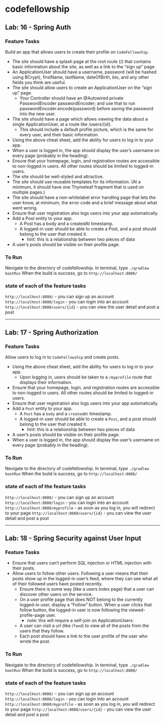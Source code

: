 # codefellowship

## Lab: 16 - Spring Auth

### Feature Tasks
Build an app that allows users to create their profile on `CodeFellowship`.

- The site should have a splash page at the root route (/) that contains basic information about the site, as well as a link to the “sign up” page.
- An ApplicationUser should have a username, password (will be hashed using BCrypt), firstName, lastName, dateOfBirth, bio, and any other fields you think are useful.
- The site should allow users to create an ApplicationUser on the “sign up” page.
  - Your Controller should have an @Autowired private PasswordEncoder passwordEncoder; and use that to run passwordEncoder.encode(password) before saving the password into the new user.
- The site should have a page which allows viewing the data about a single ApplicationUser, at a route like /users/{id}.
  - This should include a default profile picture, which is the same for every user, and their basic information.
- Using the above cheat sheet, add the ability for users to log in to your app.
- When a user is logged in, the app should display the user’s username on every page (probably in the heading).
- Ensure that your homepage, login, and registration routes are accessible to non-logged in users. All other routes should be limited to logged-in users.
- The site should be well-styled and attractive.
- The site should use reusable templates for its information. (At a minimum, it should have one Thymeleaf fragment that is used on multiple pages.)
- The site should have a non-whitelabel error handling page that lets the user know, at minimum, the error code and a brief message about what went wrong.
- Ensure that user registration also logs users into your app automatically.
- Add a Post entity to your app.
  - A Post has a body and a createdAt timestamp.
  - A logged-in user should be able to create a Post, and a post should belong to the user that created it.
    - hint: this is a relationship between two pieces of data
- A user’s posts should be visible on their profile page.

### To Run
Nevigate to the directory of codefellowship.
In terminal, type `./gradlew bootRun`
When the build is success, go to `http://localhost:8080/`

### state of each of the feature tasks
`http://localhost:8080/` - you can sign up an account
`http://localhost:8080/login` - you can login into an account
`http://localhost:8080/users/{id}` - you can view the user detail and post a post

***

## Lab: 17 - Spring Authorization

### Feature Tasks
Allow users to log in to `CodeFellowship` and create posts.

- Using the above cheat sheet, add the ability for users to log in to your app.
    - Upon logging in, users should be taken to a `/myprofile` route that displays their information.
- Ensure that your homepage, login, and registration routes are accessible to non-logged in users. All other routes should be limited to logged-in users.
- Ensure that user registration also logs users into your app automatically.
- Add a `Post` entity to your app.
    - A `Post` has a `body` and a `createdAt` timestamp.
    - A logged-in user should be able to create a `Post`, and a post should belong to the user that created it.
        - hint: this is a relationship between two pieces of data
- A user’s posts should be visible on their profile page.
- When a user is logged in, the app should display the user’s username on every page (probably in the heading).

### To Run
Nevigate to the directory of codefellowship.
In terminal, type `./gradlew bootRun`
When the build is success, go to `http://localhost:8080/`

### state of each of the feature tasks
`http://localhost:8080/` - you can sign up an account
`http://localhost:8080/login` - you can login into an account
`http://localhost:8080/myprofile` - as soon as you log in, you will redirect to your page
`http://localhost:8080/users/{id}` - you can view the user detail and post a post

***

## Lab: 18 - Spring Security against User Input

### Feature Tasks
- Ensure that users can’t perform SQL injection or HTML injection with their posts.
- Allow users to follow other users. Following a user means that their posts show up in the logged-in user’s feed, where they can see what all of their followed users have posted recently.
    - Ensure there is some way (like a users index page) that a user can discover other users on the service.
    - On a user profile page that does NOT belong to the currently logged-in user, display a “Follow” button. When a user clicks that follow button, the logged-in user is now following the viewed-profile-page user.
        - note: this will require a self-join on ApplicationUsers.
    - A user can visit a url (like /`feed`) to view all of the posts from the users that they follow.
    - Each post should have a link to the user profile of the user who wrote the post.

### To Run
Nevigate to the directory of codefellowship.
In terminal, type `./gradlew bootRun`
When the build is success, go to `http://localhost:8080/`

### state of each of the feature tasks
`http://localhost:8080/` - you can sign up an account
`http://localhost:8080/login` - you can login into an account
`http://localhost:8080/myprofile` - as soon as you log in, you will redirect to your page
`http://localhost:8080/users/{id}` - you can view the user detail and post a post